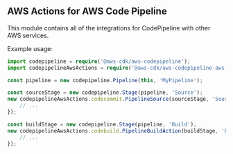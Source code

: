 ## AWS Actions for AWS Code Pipeline

This module contains all of the integrations for CodePipeline
with other AWS services.

Example usage:

```ts
import codepipeline = require('@aws-cdk/aws-codepipeline');
import codepipelineAwsActions = require('@aws-cdk/aws-codepipeline-aws-actions');

const pipeline = new codepipeline.Pipeline(this, 'MyPipeline');

const sourceStage = new codepipeline.Stage(pipeline, 'Source');
new codepipelineAwsActions.codecommit.PipelineSource(sourceStage, 'Source', {
    // ...
});

const buildStage = new codepipeline.Stage(pipeline, 'Build');
new codepipelineAwsActions.codebuild.PipelineBuildAction(buildStage, 'Build', {
    // ...
});
```
